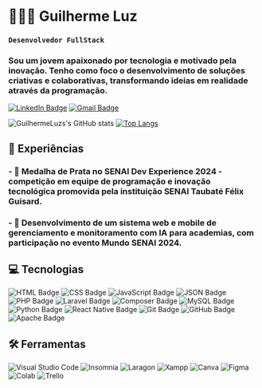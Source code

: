 # 👨🏻‍💻 Guilherme Luz

### **`Desenvolvedor FullStack`**

### Sou um jovem apaixonado por tecnologia e motivado pela inovação. Tenho como foco o desenvolvimento de soluções criativas e colaborativas, transformando ideias em realidade através da programação.
[![LinkedIn Badge](https://img.shields.io/badge/LinkedIn-0A66C2?style=for-the-badge&logo=linkedin&logoColor=white)](https://www.linkedin.com/in/guilherme-luz-9a5270280)
[![Gmail Badge](https://img.shields.io/badge/Gmail-D14836?style=for-the-badge&logo=gmail&logoColor=white)](mailto:sguilhermeluz@gmail.com)  

![GuilhermeLuzs's GitHub stats](https://github-readme-stats.vercel.app/api?username=GuilhermeLuzs&show_icons=true&theme=dark)
[![Top Langs](https://github-readme-stats.vercel.app/api/top-langs/?username=GuilhermeLuzs&layout=donut&theme=dark)](https://github.com/GuilhermeLuzs)

## 💼 Experiências

### - 🥈 Medalha de Prata no SENAI Dev Experience 2024 - competição em equipe de programação e inovação tecnológica promovida pela instituição SENAI Taubaté Félix Guisard.
  
### - 📱 Desenvolvimento de um sistema web e mobile de gerenciamento e monitoramento com IA para academias, com participação no evento Mundo SENAI 2024.

## 💻 Tecnologias 
![HTML Badge](https://img.shields.io/badge/HTML5-E34F26?style=for-the-badge&logo=html5&logoColor=white)
![CSS Badge](https://img.shields.io/badge/CSS-1572B6?style=for-the-badge&logo=css3&logoColor=white) 
![JavaScript Badge](https://img.shields.io/badge/JavaScript-323330?style=for-the-badge&logo=javascript&logoColor=F7DF1E)
![JSON Badge](https://img.shields.io/badge/json-5E5C5C?style=for-the-badge&logo=json&logoColor=white)
![PHP Badge](https://img.shields.io/badge/PHP-777BB4?style=for-the-badge&logo=php&logoColor=white)
![Laravel Badge](https://img.shields.io/badge/Laravel-FF2D20?style=for-the-badge&logo=laravel&logoColor=white) 
![Composer Badge](https://img.shields.io/badge/Composer-885630?style=for-the-badge&logo=Composer&logoColor=white) 
![MySQL Badge](https://img.shields.io/badge/MySQL-4479A1?style=for-the-badge&logo=mysql&logoColor=white) 
![Python Badge](https://img.shields.io/badge/Python-3776AB?style=for-the-badge&logo=python&logoColor=white) 
![React Native Badge](https://img.shields.io/badge/React_Native-61DAFB?style=for-the-badge&logo=react&logoColor=black) 
![Git Badge](https://img.shields.io/badge/GIT-E44C30?style=for-the-badge&logo=git&logoColor=white) 
![GitHub Badge](https://img.shields.io/badge/GitHub-100000?style=for-the-badge&logo=github&logoColor=white) 
![Apache Badge](https://img.shields.io/badge/Apache-D22128?style=for-the-badge&logo=Apache&logoColor=white) 

## 🛠️ Ferramentas
![Visual Studio Code](https://img.shields.io/badge/Visual_Studio_Code-0078D4?style=for-the-badge&logo=visual%20studio%20code&logoColor=white)
![Insomnia](https://img.shields.io/badge/Insomnia-5849be?style=for-the-badge&logo=Insomnia&logoColor=white)
![Laragon](https://img.shields.io/badge/Laragon-0E83CD?style=for-the-badge&logo=Laragon&logoColor=white)
![Xampp](https://img.shields.io/badge/Xampp-F37623?style=for-the-badge&logo=xampp&logoColor=white)
![Canva](https://img.shields.io/badge/Canva-%2300C4CC.svg?&style=for-the-badge&logo=Canva&logoColor=white)
![Figma](https://img.shields.io/badge/Figma-F24E1E?style=for-the-badge&logo=figma&logoColor=white)
![Colab](https://img.shields.io/badge/Colab-F9AB00?style=for-the-badge&logo=googlecolab&color=525252)
![Trello](https://img.shields.io/badge/Trello-0052CC?style=for-the-badge&logo=trello&logoColor=white)
